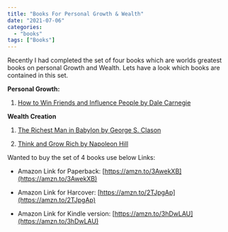 ```yaml
---
title: "Books For Personal Growth & Wealth"
date: "2021-07-06"
categories: 
  - "books"
tags: ["Books"]
---
```


Recently I had completed the set of four books which are worlds greatest books on personal Growth and Wealth.
Lets have a look which books are contained in this set.

<!--truncate-->

**Personal Growth:**

1. [How to Win Friends and Influence People by Dale Carnegie](https://amzn.to/3hh4p0u)


**Wealth Creation**

1. [The Richest Man in Babylon by George S. Clason](https://amzn.to/3qOXWwM)

2. [Think and Grow Rich by Napoleon Hill](https://amzn.to/3jS33uH)


Wanted to buy the set of 4 books use below Links:

- Amazon Link for Paperback: [https://amzn.to/3AwekXB](https://amzn.to/3AwekXB)

- Amazon Link for Harcover: [https://amzn.to/2TJpgAp](https://amzn.to/2TJpgAp)

- Amazon Link for Kindle version: [https://amzn.to/3hDwLAU](https://amzn.to/3hDwLAU)
